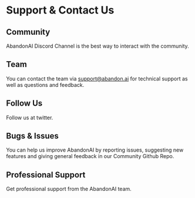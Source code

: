 # Support & Contact Us

## Community

AbandonAI Discord Channel is the best way to interact with the community.

## Team

You can contact the team via support@abandon.ai for technical support as well as questions and feedback.

## Follow Us

Follow us at twitter.

## Bugs & Issues

You can help us improve AbandonAI by reporting issues, suggesting new features and giving general feedback in our Community Github Repo.

## Professional Support

Get professional support from the AbandonAI team.